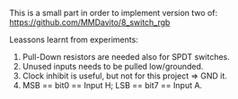 This is a small part in order to implement version two of:
https://github.com/MMDavito/8_switch_rgb

Leassons learnt from experiments:
1. Pull-Down resistors are needed also for SPDT switches.
2. Unused inputs needs to be pulled low/grounded.
3. Clock inhibit is useful, but not for this project => GND it.
4. MSB == bit0 == Input H; LSB == bit7 == Input A.
